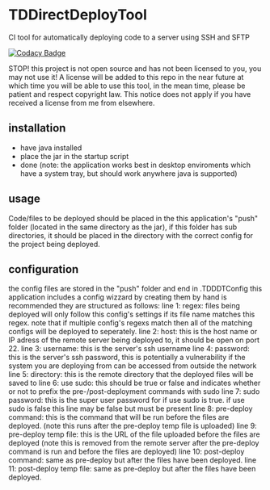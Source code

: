 # TDDirectDeployTool
CI tool for automatically deploying code to a server using SSH and SFTP

[![Codacy Badge](https://app.codacy.com/project/badge/Grade/9911c703bb314e27adcc0a2ad05fda10)](https://www.codacy.com/manual/toby_mcdonald/TDDirectDeployTool?utm_source=github.com&amp;utm_medium=referral&amp;utm_content=tfinnm/TDDirectDeployTool&amp;utm_campaign=Badge_Grade)

STOP! this project is not open source and has not been licensed to you, you may not use it! A license will be added to this repo in the near future at which time you will be able to use this tool, in the mean time, please be patient and respect copyright law.
This notice does not apply if you have received a license from me from elsewhere.

## installation
- have java installed
- place the jar in the startup script
- done
(note: the application works best in desktop enviroments which have a system tray, but should work anywhere java is supported)

## usage
Code/files to be deployed should be placed in the this application's "push" folder (located in the same directory as the jar), if this folder has sub directories, it should be placed in the directory with the correct config for the project being deployed.

## configuration
the config files are stored in the "push" folder and end in .TDDDTConfig
this application includes a config wizzard by creating them by hand is recommended
they are structured as follows:
line 1: regex: files being deployed will only follow this config's settings if its file name matches this regex. note that if multiple config's regexs match then all of the matching configs will be deployed to seperately.
line 2: host: this is the host name or IP adress of the remote server being deployed to, it should be open on port 22.
line 3: username: this is the server's ssh username
line 4: password: this is the server's ssh password, this is potentially a vulnerability if the system you are deploying from can be accessed from outside the network
line 5: directory: this is the remote directory that the deployed files will be saved to
line 6: use sudo: this should be true or false and indicates whether or not to prefix the pre-/post-deployment commands with sudo
line 7: sudo password: this is the super user password for if use sudo is true. if use sudo is false this line may be false but must be present
line 8: pre-deploy command: this is the command that will be run before the files are deployed. (note this runs after the pre-deploy temp file is uploaded)
line 9: pre-deploy temp file: this is the URL of the file uploaded before the files are deployed (note this is removed from the remote server after the pre-deploy command is run and before the files are deployed)
line 10: post-deploy command: same as pre-deploy but after the files have been deployed.
line 11: post-deploy temp file: same as pre-deploy but after the files have been deployed.
